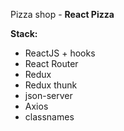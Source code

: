 Pizza shop - **React Pizza**

**Stack:**
- ReactJS + hooks
- React Router
- Redux
- Redux thunk
- json-server
- Axios
- classnames
